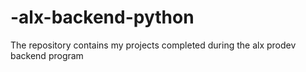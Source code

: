 # -alx-backend-python
The repository contains my projects completed during the alx prodev backend program
